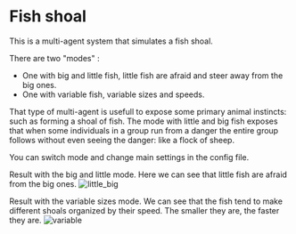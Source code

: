 # Fish shoal

This is a multi-agent system that simulates a fish shoal.

There are two "modes" : 

- One with big and little fish, little fish are afraid and steer away from the big ones.
- One with variable fish, variable sizes and speeds. 

That type of multi-agent is usefull to expose some primary animal instincts: such as forming a shoal of fish. 
The mode with little and big fish exposes that when some individuals in a group run from a danger the entire group follows without even seeing the danger: like a flock of sheep.

You can switch mode and change main settings in the config file.

Result with the big and little mode. Here we can see that little fish are afraid from the big ones.
![little_big](little_big.gif)

Result with the variable sizes mode. We can see that the fish tend to make different shoals organized by their speed. The smaller they are, the faster they are.
![variable](variable.gif)